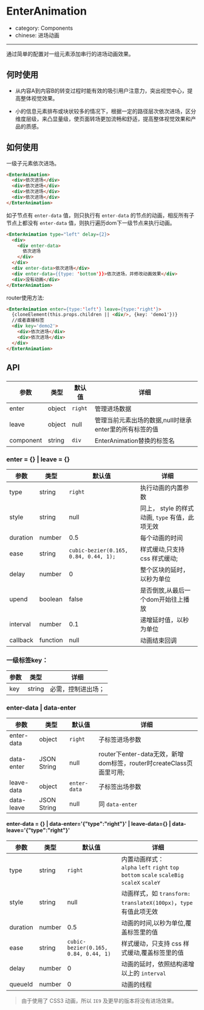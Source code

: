 # EnterAnimation

- category: Components
- chinese: 进场动画


---

通过简单的配置对一组元素添加串行的进场动画效果。

## 何时使用

- 从内容A到内容B的转变过程时能有效的吸引用户注意力，突出视觉中心，提高整体视觉效果。

- 小的信息元素排布或块状较多的情况下，根据一定的路径层次依次进场，区分维度层级，来凸显量级，使页面转场更加流畅和舒适，提高整体视觉效果和产品的质感。


## 如何使用

一级子元素依次进场。

```html
<EnterAnimation>
  <div>依次进场</div>
  <div>依次进场</div>
  <div>依次进场</div>
  <div>依次进场</div>
</EnterAnimation>
```

如子节点有 `enter-data` 值，则只执行有 `enter-data` 的节点的动画，相反所有子节点上都没有 `enter-data` 值，则执行遍历dom下一级节点来执行动画。

```html
<EnterAnimation type="left" delay={2}>
  <div>
    <div enter-data>
      依次进场
    </div>
  </div>
  <div enter-data>依次进场</div>
  <div enter-data={{type: 'bottom'}}>依次进场，并修改动画效果</div>
  <div>没有动画</div>
</EnterAnimation>
```

router使用方法:

```html
<EnterAnimation enter={type:'left'} leave={type:'right'}>
  {cloneElement(this.props.children || <div/>, {key: 'demo1'})}
  //或者直接标签
  <div key='demo2'>
    <div>依次进场</div>
    <div>依次进场</div>
  </div>
</EnterAnimation>
```

## API

### <EnterAnimation />

|参数             |类型    |默认值        |详细                                                 |
|-----------------|-------|-------------|----------------------------------------------------|
|enter|object| `right` |管理进场数据|
|leave|object| null |管理当前元素出场的数据,null时继承enter里的所有标签的值 |
|component|string| `div` |EnterAnimation替换的标签名|

### enter = {} | leave = {}

|参数             |类型    |默认值        |详细                                                 |
|-----------------|-------|-------------|----------------------------------------------------|
|type             |string |`right`  |执行动画的内置参数  |
|style           |string |null   |同上， style 的样式动画, `type` 有值，此项无效|
|duration         |number |0.5    |每个动画的时间|
|ease             |string|`cubic-bezier(0.165, 0.84, 0.44, 1);`|样式缓动,只支持 css 样式缓动;|
|delay            |number |0      |整个区块的延时，以秒为单位|
|upend            |boolean|false  |是否倒放,从最后一个dom开始往上播放|
|interval         |number |0.1    |递增延时值，以秒为单位|
|callback         |function|null  |动画结束回调|

### 一级标签key：

|参数             |类型    |详细                                                 |
|-----------------|-------|----------------------------------------------------|
|key|string|必需，控制进出场；|

### enter-data | data-enter

|参数             |类型    |默认值      |详细                                                 |
|-----------------|-------|-----------|----------------------------------------------------|
|enter-data       |object | `right`     |子标签进场参数|
|data-enter       |JSON String|null     |router下enter-data无效，新增dom标签，router时createClass页面里可用;|
|leave-data       |object | `enter-data` |子标签出场参数|
|data-leave       |JSON String|null      |同 `data-enter`|

#### enter-data = {} | data-enter='{"type":"right"}' | leave-data={} | data-leave='{"type":"right"}'

|参数              |类型            |默认值           |详细                                                 |
|-----------------|-----------------|----------------|----------------------------------------------------|
|type             |string          |`right`           |内置动画样式：<br/> `alpha` `left` `right` `top` `bottom` `scale` `scaleBig` `scaleX` `scaleY`|
|style            |string          |null            |动画样式，如 `transform: translateX(100px)`，`type` 有值此项无效|
|duration         |number          |0.5             |动画的时间,以秒为单位,覆盖标签里的值|
|ease             |string          |`cubic-bezier(0.165, 0.84, 0.44, 1)`|样式缓动，只支持 css 样式缓动,覆盖标签里的值|
|delay            |number          |0               |动画的延时，依照结构递增以上的 `interval`|
|queueId          |number          |0               |动画的线程|

> 由于使用了 CSS3 动画，所以 `IE9` 及更早的版本将没有进场效果。

<style>
.code-box-demo .demo-header {
  width: 100%;
  background: #ebedee;
  height: 30px;
}
.code-box-demo .demo-header ul {
  float: right;
  margin-right: 5px;
}
.code-box-demo .demo-header ul li {
  width: 50px;
  height: 30px;
  float: left;
  background: #e4e4e4;
  margin-left: 5px;
}
.code-box-demo .demo-header ul li:before {
  margin: 10px auto;
  width: 20px;
  height: 10px;
  background: #ebeded;
}
.code-box-demo .demo-header .logo {
  float: left;
  margin: 0px auto 0 10px;
  line-height: 32px;
}
.code-box-demo .demo-header .logo img{
  margin:auto
}
.code-box-demo .demo-header .logo span {
  display: block;
  float: right;
}
.code-box-demo .demo-content {
  width: 80%;
  margin: 10px auto;
}
.code-box-demo .demo-content .demo-title {
  text-align:left;
  background: #a4a4a4;
  width: 40%;
  height: 20px;
  line-height: 20px;
  color: #ebeded;
  text-indent:10px
}
.code-box-demo .demo-content .demo-listBox {
  margin-top: 10px;
}
.code-box-demo .demo-content .demo-listBox .demo-list .title {
  height: 30px;
  background: #cacaca;
  overflow: hidden;
}
.code-box-demo .demo-content .demo-listBox .demo-list .title:before,.code-box-demo .demo-content .demo-listBox .demo-list .title:after{
  width: 30%;
  height: 5px;
  background: #ebeded;
  float:left;
  margin:12px 35px 0;
}
.code-box-demo .demo-content .demo-listBox .demo-list .title:after{
  width:15%;
  float:right;
  margin:12px 10px 0;

}
.code-box-demo .demo-content .demo-listBox .demo-list ul li {
  height: 25px;
  background: #ebeded;
  border-bottom: 1px solid #cacaca;
  overflow: hidden;
  padding: 5px 15px;
}
.code-box-demo .demo-content .demo-listBox .demo-list ul li:before {
  width: 10px;
  height: 5px;
  background: #cacaca;
  float: left;
  margin-top:4px
}
.code-box-demo .demo-content .demo-listBox .demo-list ul li:after {
  width: 50%;
  height: 5px;
  background: #cacaca;
  float: left;
  margin-left: 10px;
  margin-top: 4px;
}
.code-box-demo .demo-content .demo-kp {
  margin: 10px auto;
}
.code-box-demo .demo-content .demo-kp ul li {
  display: inline-block;
  width: 32%;
  height: 40px;
  background: #cacaca;
  color: #ebeded;
  text-align: left;
  padding: 10px;
  margin-right: calc(2%);
}
.code-box-demo .demo-content .demo-kp ul li:last-child {
  margin-right: 0%;
}
.code-box-demo .demo-content .demo-kp ul li:after {
  width: 60%;
  height: 5px;
  background: #ebeded;
  float: left;
  margin-top: 7px;
}
.code-box-demo .demo-content .demo-kp ul li:before {
  background: #ebeded;
  float: left;
  width: 15px;
  height: 15px;
  margin:2px 10% 0 0;

}
.code-box-demo .demo-footer {
  margin-top: 10px;
  background: #cacaca;
  height: 40px;
  float: left;
  width: 100%;
  display: table;
}
.code-box-demo .demo-footer:before {
  width: 60%;
  height: 5px;
  background: #ededed;
  margin: 10px auto 0;
}
.code-box-demo .demo-footer:after {
  width: 30%;
  height: 5px;
  background: #ededed;
  margin: 5px auto;
}
.code-box-demo .demo-header ul li:before,
.code-box-demo .demo-content .demo-kp ul li:before,
.code-box-demo .demo-content .demo-kp ul li:after,
.code-box-demo .demo-content .demo-listBox .demo-list .title:before,
.code-box-demo .demo-content .demo-listBox .demo-list .title:after,
.code-box-demo .demo-content .demo-listBox .demo-list ul li:before,
.code-box-demo .demo-content .demo-listBox .demo-list ul li:after,
.code-box-demo .demo-footer:before,
.code-box-demo .demo-footer:after {
  display: block;
  content: "";
}
</style>
